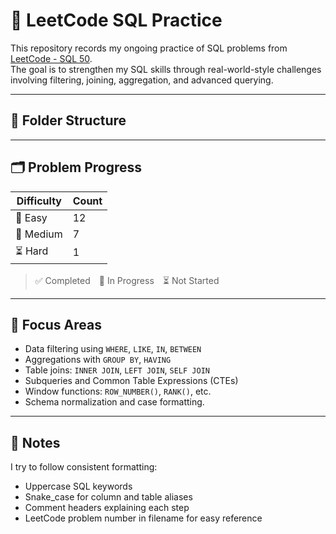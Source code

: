 # 🧠 LeetCode SQL Practice

This repository records my ongoing practice of SQL problems from [LeetCode - SQL 50]([https://leetcode.com/problemset/database/](https://leetcode.com/studyplan/top-sql-50/)).  
The goal is to strengthen my SQL skills through real-world-style challenges involving filtering, joining, aggregation, and advanced querying.

---

## 📁 Folder Structure



---

## 🗂️ Problem Progress

| Difficulty | Count |
|------------|-------|
| 🔄 Easy     | 12    |
| 🔄 Medium   | 7     |
| ⏳ Hard     | 1     |

> ✅ Completed　🔄 In Progress　⏳ Not Started

---

## 📌 Focus Areas

- Data filtering using `WHERE`, `LIKE`, `IN`, `BETWEEN`
- Aggregations with `GROUP BY`, `HAVING`
- Table joins: `INNER JOIN`, `LEFT JOIN`, `SELF JOIN`
- Subqueries and Common Table Expressions (CTEs)
- Window functions: `ROW_NUMBER()`, `RANK()`, etc.
- Schema normalization and case formatting.

---

## 📝 Notes

I try to follow consistent formatting:
- Uppercase SQL keywords
- Snake_case for column and table aliases
- Comment headers explaining each step
- LeetCode problem number in filename for easy reference

